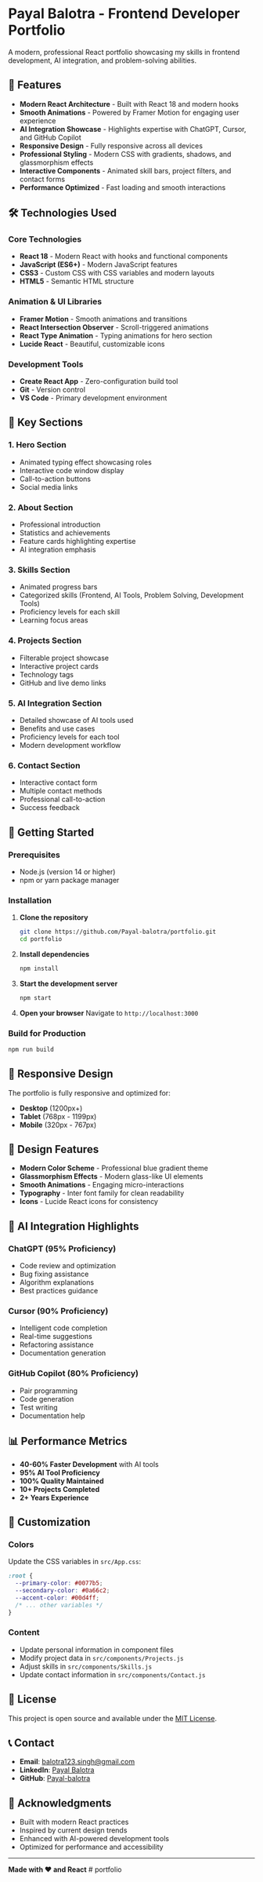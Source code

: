 # Payal Balotra - Frontend Developer Portfolio

A modern, professional React portfolio showcasing my skills in frontend development, AI integration, and problem-solving abilities.

## 🚀 Features

- **Modern React Architecture** - Built with React 18 and modern hooks
- **Smooth Animations** - Powered by Framer Motion for engaging user experience
- **AI Integration Showcase** - Highlights expertise with ChatGPT, Cursor, and GitHub Copilot
- **Responsive Design** - Fully responsive across all devices
- **Professional Styling** - Modern CSS with gradients, shadows, and glassmorphism effects
- **Interactive Components** - Animated skill bars, project filters, and contact forms
- **Performance Optimized** - Fast loading and smooth interactions

## 🛠️ Technologies Used

### Core Technologies
- **React 18** - Modern React with hooks and functional components
- **JavaScript (ES6+)** - Modern JavaScript features
- **CSS3** - Custom CSS with CSS variables and modern layouts
- **HTML5** - Semantic HTML structure

### Animation & UI Libraries
- **Framer Motion** - Smooth animations and transitions
- **React Intersection Observer** - Scroll-triggered animations
- **React Type Animation** - Typing animations for hero section
- **Lucide React** - Beautiful, customizable icons

### Development Tools
- **Create React App** - Zero-configuration build tool
- **Git** - Version control
- **VS Code** - Primary development environment

## 🎯 Key Sections

### 1. Hero Section
- Animated typing effect showcasing roles
- Interactive code window display
- Call-to-action buttons
- Social media links

### 2. About Section
- Professional introduction
- Statistics and achievements
- Feature cards highlighting expertise
- AI integration emphasis

### 3. Skills Section
- Animated progress bars
- Categorized skills (Frontend, AI Tools, Problem Solving, Development Tools)
- Proficiency levels for each skill
- Learning focus areas

### 4. Projects Section
- Filterable project showcase
- Interactive project cards
- Technology tags
- GitHub and live demo links

### 5. AI Integration Section
- Detailed showcase of AI tools used
- Benefits and use cases
- Proficiency levels for each tool
- Modern development workflow

### 6. Contact Section
- Interactive contact form
- Multiple contact methods
- Professional call-to-action
- Success feedback

## 🚀 Getting Started

### Prerequisites
- Node.js (version 14 or higher)
- npm or yarn package manager

### Installation

1. **Clone the repository**
   ```bash
   git clone https://github.com/Payal-balotra/portfolio.git
   cd portfolio
   ```

2. **Install dependencies**
   ```bash
   npm install
   ```

3. **Start the development server**
   ```bash
   npm start
   ```

4. **Open your browser**
   Navigate to `http://localhost:3000`

### Build for Production

```bash
npm run build
```

## 📱 Responsive Design

The portfolio is fully responsive and optimized for:
- **Desktop** (1200px+)
- **Tablet** (768px - 1199px)
- **Mobile** (320px - 767px)

## 🎨 Design Features

- **Modern Color Scheme** - Professional blue gradient theme
- **Glassmorphism Effects** - Modern glass-like UI elements
- **Smooth Animations** - Engaging micro-interactions
- **Typography** - Inter font family for clean readability
- **Icons** - Lucide React icons for consistency

## 🤖 AI Integration Highlights

### ChatGPT (95% Proficiency)
- Code review and optimization
- Bug fixing assistance
- Algorithm explanations
- Best practices guidance

### Cursor (90% Proficiency)
- Intelligent code completion
- Real-time suggestions
- Refactoring assistance
- Documentation generation

### GitHub Copilot (80% Proficiency)
- Pair programming
- Code generation
- Test writing
- Documentation help

## 📊 Performance Metrics

- **40-60% Faster Development** with AI tools
- **95% AI Tool Proficiency**
- **100% Quality Maintained**
- **10+ Projects Completed**
- **2+ Years Experience**

## 🔧 Customization

### Colors
Update the CSS variables in `src/App.css`:
```css
:root {
  --primary-color: #0077b5;
  --secondary-color: #0a66c2;
  --accent-color: #00d4ff;
  /* ... other variables */
}
```

### Content
- Update personal information in component files
- Modify project data in `src/components/Projects.js`
- Adjust skills in `src/components/Skills.js`
- Update contact information in `src/components/Contact.js`

## 📄 License

This project is open source and available under the [MIT License](LICENSE).

## 📞 Contact

- **Email**: balotra123.singh@gmail.com
- **LinkedIn**: [Payal Balotra](https://www.linkedin.com/in/payal-balotra-2992562a4)
- **GitHub**: [Payal-balotra](https://github.com/Payal-balotra)

## 🙏 Acknowledgments

- Built with modern React practices
- Inspired by current design trends
- Enhanced with AI-powered development tools
- Optimized for performance and accessibility

---

**Made with ❤️ and React** #   p o r t f o l i o  
 